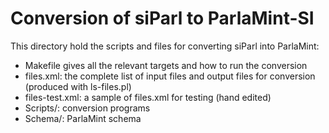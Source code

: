 # Conversion of siParl to ParlaMint-SI

This directory hold the scripts and files for converting siParl into ParlaMint:

* Makefile gives all the relevant targets and how to run the conversion
* files.xml: the complete list of input files and output files for conversion (produced with ls-files.pl)
* files-test.xml: a sample of files.xml for testing (hand edited)
* Scripts/: conversion programs
* Schema/: ParlaMint schema

